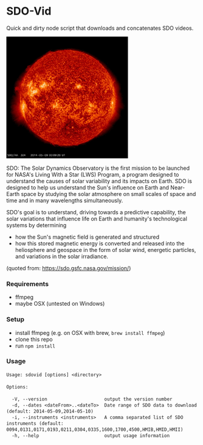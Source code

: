 # SDO-Vid

Quick and dirty node script that downloads and concatenates SDO videos.

![sample.gif](sample.gif)

SDO: The Solar Dynamics Observatory is the first mission to be launched for NASA's Living With a Star (LWS) Program, a program designed to understand the causes of solar variability and its impacts on Earth. SDO is designed to help us understand the Sun's influence on Earth and Near-Earth space by studying the solar atmosphere on small scales of space and time and in many wavelengths simultaneously.

SDO's goal is to understand, driving towards a predictive capability, the solar variations that influence life on Earth and humanity's technological systems by determining

- how the Sun's magnetic field is generated and structured
- how this stored magnetic energy is converted and released into the heliosphere and geospace in the form of solar wind, energetic particles, and variations in the solar irradiance.

(quoted from: https://sdo.gsfc.nasa.gov/mission/)

### Requirements

- ffmpeg
- maybe OSX (untested on Windows)

### Setup

- install ffmpeg (e.g. on OSX with brew, `brew install ffmpeg`)
- clone this repo
- run `npm install`

### Usage

```
Usage: sdovid [options] <directory>

Options:

  -V, --version                     output the version number
  -d, --dates <dateFrom>..<dateTo>  Date range of SDO data to download (default: 2014-05-09,2014-05-10)
  -i, --instruments <instruments>   A comma separated list of SDO instruments (default: 0094,0131,0171,0193,0211,0304,0335,1600,1700,4500,HMIB,HMID,HMII)
  -h, --help                        output usage information
```
